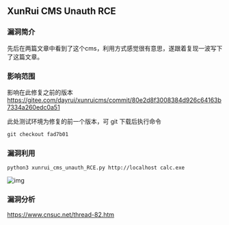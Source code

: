 ## XunRui CMS Unauth RCE

### 漏洞简介

先后在两篇文章中看到了这个cms，利用方式感觉很有意思，遂跟着复现一波写下了这篇文章。

### 影响范围

影响在此修复之前的版本 https://gitee.com/dayrui/xunruicms/commit/80e2d8f3008384d926c64163b7334a260edc0a51

此处测试环境为修复的前一个版本，可 git 下载后执行命令

```php
git checkout fad7b01
```

### 漏洞利用

```
python3 xunrui_cms_unauth_RCE.py http://localhost calc.exe
```

![img](https://cdn.nlark.com/yuque/0/2022/png/22586461/1644334744634-94e79d78-cf97-4ec2-a5a3-d576a8405421.png)

### 漏洞分析

https://www.cnsuc.net/thread-82.htm

